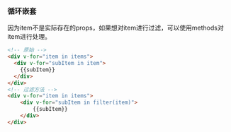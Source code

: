 ### 循环嵌套
因为item不是实际存在的props，如果想对item进行过滤，可以使用methods对item进行处理。
``` html
<!-- 原始 -->
<div v-for="item in items">
  <div v-for="subItem in item">
    {{subItem}}
  </div>
</div>
<!-- 过滤方法 -->
<div v-for="item in items">
    <div v-for="subItem in filter(item)">
        {{subItem}}
    </div>
</div>
```

